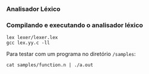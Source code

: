 ### Analisador Léxico

### Compilando e executando o analisador léxico

```
lex lexer/lexer.lex
gcc lex.yy.c -ll
```

Para testar com um programa no diretório `/samples`:

```
cat samples/function.n | ./a.out
```